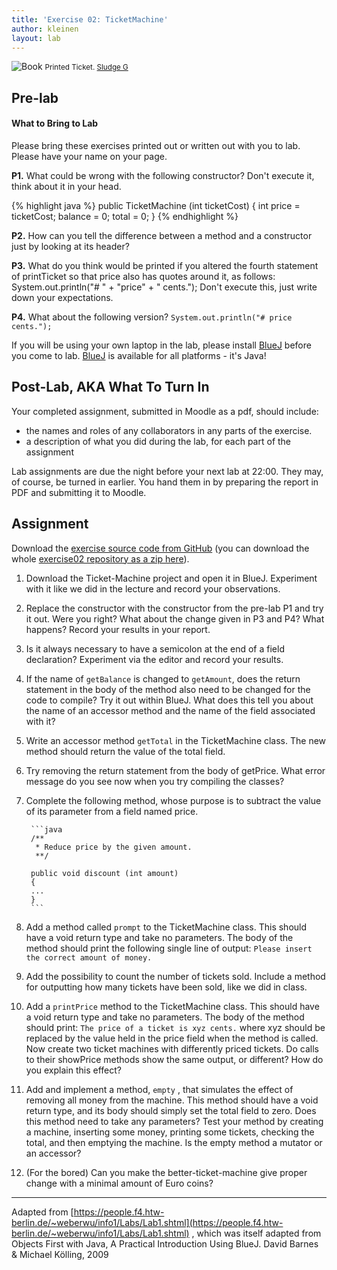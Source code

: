 ```yaml
---
title: 'Exercise 02: TicketMachine'
author: kleinen
layout: lab
---
```


![Book](../../images/ticket-5277919863_b741ccde84_b.jpg)
<small class = "float-right">Printed Ticket. [Sludge G](https://www.flickr.com/photos/sludgeulper/5277919863/)</small>


## Pre-lab

#### What to Bring to Lab

Please bring these exercises printed out or written out with you to lab. Please have your name on your page.

**P1.** What could be wrong with the following constructor? Don't execute it, think about it in your head.

{% highlight java %}
public TicketMachine (int ticketCost)
{
   int price = ticketCost;
   balance = 0;
   total = 0;
}
{% endhighlight %}

**P2.** How can you tell the difference between a method and a constructor just by looking at its header?

**P3.** What do you think would be printed if you altered the fourth statement of printTicket so that price also has quotes around it, as follows:
System.out.println("# " + "price" + " cents.");
Don't execute this, just write down your expectations.

**P4.** What about the following version?
`System.out.println("# price cents.");`

If you will be using your own laptop in the lab, please install [BlueJ](http://www.bluej.org/) before you come to lab. [BlueJ](http://www.bluej.org/) is available for all platforms - it's Java!

## Post-Lab, AKA What To Turn In

Your completed assignment, submitted in Moodle as a pdf,
should include:

* the names and roles of any collaborators in any parts of the exercise.
* a description of what you did during the lab, for each part of the assignment

Lab assignments are due the night before your next lab at 22:00. They may, of course, be turned in earlier. You hand them in by preparing the report in PDF and submitting it to Moodle.

## Assignment

Download the [exercise source code from GitHub][1] (you can download the whole [exercise02 repository as a zip here][2]).

1. Download the Ticket-Machine project and open it in BlueJ. Experiment with it like we did in the lecture and record your observations.  
2. Replace the constructor with the constructor from the pre-lab P1 and try it out. Were you right? What about the change given in P3 and P4? What happens? Record your results in your report.
3. Is it always necessary to have a semicolon at the end of a field declaration? Experiment via the editor and record your results.
4. If the name of `getBalance` is changed to `getAmount`, does the return statement in the body of the method also need to be changed for the code to compile? Try it out within BlueJ. What does this tell you about the name of an accessor method and the name of the field associated with it?
5. Write an accessor method `getTotal` in the TicketMachine class. The new method should return the value of the total field.
6. Try removing the return statement from the body of getPrice. What error message do you see now when you try compiling the classes?
7. Complete the following method, whose purpose is to subtract the value of its parameter from a field named price.

        ```java
        /**
         * Reduce price by the given amount.
         **/
    
        public void discount (int amount)
        {
        ...
        }
        ```

8. Add a method called `prompt` to the TicketMachine class. This should have a void return type and take no parameters. The body of the method should print the following single line of output: `Please insert the correct amount of money.`
9. Add the possibility to count the number of tickets sold. Include a method for outputting how many tickets have been sold, like we did in class.
10. Add a `printPrice` method to the TicketMachine class. This should have a void return type and take no parameters. The body of the method should print: `The price of a ticket is xyz cents.`  where xyz should be replaced by the value held in the price field when the method is called. Now create two ticket machines with differently priced tickets. Do calls to their showPrice methods show the same output, or different? How do you explain this effect?
11. Add and implement a method, `empty` , that simulates the effect of removing all money from the machine. This method should have a void return type, and its body should simply set the total field to zero. Does this method need to take any parameters? Test your method by creating a machine, inserting some money, printing some tickets, checking the total, and then emptying the machine. Is the empty method a mutator or an accessor?
12. (For the bored) Can you make the better-ticket-machine give proper change with a minimal amount of Euro coins?


* * *

Adapted from [https://people.f4.htw-berlin.de/~weberwu/info1/Labs/Lab1.shtml](https://people.f4.htw-berlin.de/~weberwu/info1/Labs/Lab1.shtml) , which was itself adapted from Objects First with Java, A Practical Introduction Using BlueJ. David Barnes & Michael K&ouml;lling, 2009

[1]: https://github.com/htw-imi-info1/exercise02
[2]: https://github.com/htw-imi-info1/exercise02/zipball/master
